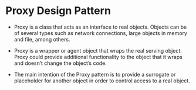 # Proxy Design Pattern

* Proxy  is a class that acts as an interface to real objects. Objects can be of several types such as network connections, large objects in memory and file, among others. 

* Proxy  is a wrapper or agent object that wraps the real serving object. Proxy could provide additional functionality to the object that it wraps and doesn’t change the object’s code. 

* The main intention of the Proxy pattern is to provide a surrogate or placeholder for another object in order to control access to a real object.